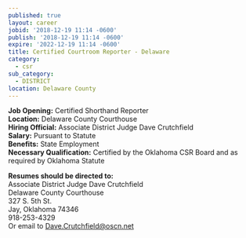 ```yaml
---
published: true
layout: career
jobid: '2018-12-19 11:14 -0600'
publish: '2018-12-19 11:14 -0600'
expire: '2022-12-19 11:14 -0600'
title: Certified Courtroom Reporter - Delaware
category:
  - csr
sub_category:
  - DISTRICT
location: Delaware County
---
```

**Job Opening:** Certified Shorthand Reporter  
**Location:** Delaware County Courthouse  
**Hiring Official:** Associate District Judge Dave Crutchfield  
**Salary:** Pursuant to Statute  
**Benefits:** State Employment  
**Necessary Qualification:** Certified by the Oklahoma CSR Board and as required by Oklahoma Statute
 
**Resumes should be directed to:**  
Associate District Judge Dave Crutchfield  
Delaware County Courthouse  
327 S. 5th St.    
Jay, Oklahoma 74346  
918-253-4329  
Or email to [Dave.Crutchfield@oscn.net](mailto:Dave.Crutchfield@oscn.net)
